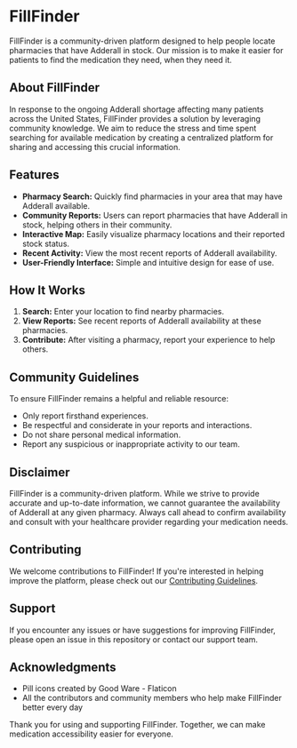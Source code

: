 # FillFinder

FillFinder is a community-driven platform designed to help people locate pharmacies that have Adderall in stock. Our mission is to make it easier for patients to find the medication they need, when they need it.

## About FillFinder

In response to the ongoing Adderall shortage affecting many patients across the United States, FillFinder provides a solution by leveraging community knowledge. We aim to reduce the stress and time spent searching for available medication by creating a centralized platform for sharing and accessing this crucial information.

## Features

- **Pharmacy Search:** Quickly find pharmacies in your area that may have Adderall available.
- **Community Reports:** Users can report pharmacies that have Adderall in stock, helping others in their community.
- **Interactive Map:** Easily visualize pharmacy locations and their reported stock status.
- **Recent Activity:** View the most recent reports of Adderall availability.
- **User-Friendly Interface:** Simple and intuitive design for ease of use.

## How It Works

1. **Search:** Enter your location to find nearby pharmacies.
2. **View Reports:** See recent reports of Adderall availability at these pharmacies.
3. **Contribute:** After visiting a pharmacy, report your experience to help others.

## Community Guidelines

To ensure FillFinder remains a helpful and reliable resource:

- Only report firsthand experiences.
- Be respectful and considerate in your reports and interactions.
- Do not share personal medical information.
- Report any suspicious or inappropriate activity to our team.

## Disclaimer

FillFinder is a community-driven platform. While we strive to provide accurate and up-to-date information, we cannot guarantee the availability of Adderall at any given pharmacy. Always call ahead to confirm availability and consult with your healthcare provider regarding your medication needs.

## Contributing

We welcome contributions to FillFinder! If you're interested in helping improve the platform, please check out our [Contributing Guidelines](CONTRIBUTING.md).

## Support

If you encounter any issues or have suggestions for improving FillFinder, please open an issue in this repository or contact our support team.

## Acknowledgments

- Pill icons created by Good Ware - Flaticon
- All the contributors and community members who help make FillFinder better every day

Thank you for using and supporting FillFinder. Together, we can make medication accessibility easier for everyone.